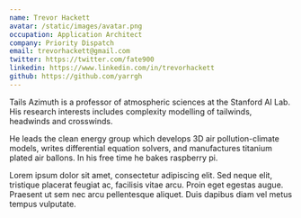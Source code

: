 ```yaml
---
name: Trevor Hackett
avatar: /static/images/avatar.png
occupation: Application Architect
company: Priority Dispatch
email: trevorhackett@gmail.com
twitter: https://twitter.com/fate900
linkedin: https://www.linkedin.com/in/trevorhackett
github: https://github.com/yarrgh
---
```


Tails Azimuth is a professor of atmospheric sciences at the Stanford AI Lab. His research interests includes complexity modelling of tailwinds, headwinds and crosswinds.

He leads the clean energy group which develops 3D air pollution-climate models, writes differential equation solvers, and manufactures titanium plated air ballons. In his free time he bakes raspberry pi.

Lorem ipsum dolor sit amet, consectetur adipiscing elit. Sed neque elit, tristique placerat feugiat ac, facilisis vitae arcu. Proin eget egestas augue. Praesent ut sem nec arcu pellentesque aliquet. Duis dapibus diam vel metus tempus vulputate.
